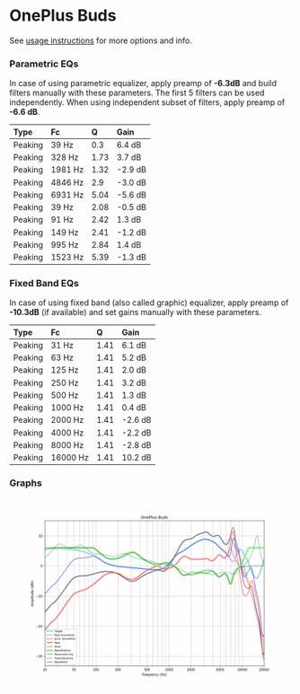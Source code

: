 # OnePlus Buds
See [usage instructions](https://github.com/jaakkopasanen/AutoEq#usage) for more options and info.

### Parametric EQs
In case of using parametric equalizer, apply preamp of **-6.3dB** and build filters manually
with these parameters. The first 5 filters can be used independently.
When using independent subset of filters, apply preamp of **-6.6 dB**.

| Type    | Fc      |    Q | Gain    |
|:--------|:--------|:-----|:--------|
| Peaking | 39 Hz   | 0.3  | 6.4 dB  |
| Peaking | 328 Hz  | 1.73 | 3.7 dB  |
| Peaking | 1981 Hz | 1.32 | -2.9 dB |
| Peaking | 4846 Hz | 2.9  | -3.0 dB |
| Peaking | 6931 Hz | 5.04 | -5.6 dB |
| Peaking | 39 Hz   | 2.08 | -0.5 dB |
| Peaking | 91 Hz   | 2.42 | 1.3 dB  |
| Peaking | 149 Hz  | 2.41 | -1.2 dB |
| Peaking | 995 Hz  | 2.84 | 1.4 dB  |
| Peaking | 1523 Hz | 5.39 | -1.3 dB |

### Fixed Band EQs
In case of using fixed band (also called graphic) equalizer, apply preamp of **-10.3dB**
(if available) and set gains manually with these parameters.

| Type    | Fc       |    Q | Gain    |
|:--------|:---------|:-----|:--------|
| Peaking | 31 Hz    | 1.41 | 6.1 dB  |
| Peaking | 63 Hz    | 1.41 | 5.2 dB  |
| Peaking | 125 Hz   | 1.41 | 2.0 dB  |
| Peaking | 250 Hz   | 1.41 | 3.2 dB  |
| Peaking | 500 Hz   | 1.41 | 1.3 dB  |
| Peaking | 1000 Hz  | 1.41 | 0.4 dB  |
| Peaking | 2000 Hz  | 1.41 | -2.6 dB |
| Peaking | 4000 Hz  | 1.41 | -2.2 dB |
| Peaking | 8000 Hz  | 1.41 | -2.8 dB |
| Peaking | 16000 Hz | 1.41 | 10.2 dB |

### Graphs
![](./OnePlus%20Buds.png)